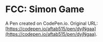 # FCC: Simon Game

A Pen created on CodePen.io. Original URL: [https://codepen.io/aftab515/pen/dyjNgaa](https://codepen.io/aftab515/pen/dyjNgaa).

